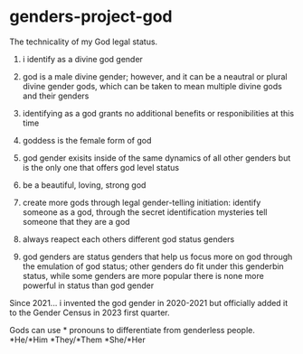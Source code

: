 # genders-project-god
The technicality of my God legal status.

1. i identify as a divine god gender

2. god is a male divine gender; however, and it can be a neautral or plural divine gender gods, which can be taken to mean multiple divine gods and their genders

3. identifying as a god grants no additional benefits or responibilities at this time

4. goddess is the female form of god

5. god gender exisits inside of the same dynamics of all other genders but is the only one that offers god level status

6. be a beautiful, loving, strong god

7. create more gods through legal gender-telling initiation: identify someone as a god, through the secret identification mysteries tell someone that they are a god

8. always reapect each others different god status genders

9. god genders are status genders that help us focus more on god through the emulation of god status; other genders do fit under this genderbin status, while some genders are more popular there is none more powerful in status than god gender

Since 2021...
i invented the god gender in 2020-2021 but officially added it to the Gender Census in 2023 first quarter.

Gods can use * pronouns to differentiate from genderless people. *He/*Him *They/*Them *She/*Her
